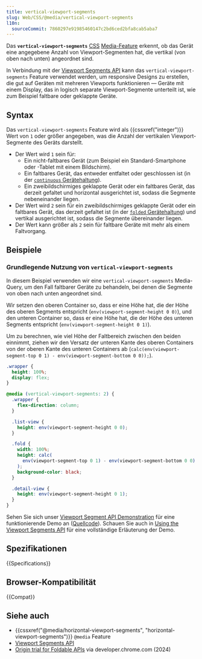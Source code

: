 ```yaml
---
title: vertical-viewport-segments
slug: Web/CSS/@media/vertical-viewport-segments
l10n:
  sourceCommit: 7860297e91985460147c2bd6ced2bfa8cab5aba7
---
```


Das **`vertical-viewport-segments`** [CSS](/de/docs/Web/CSS) [Media-Feature](/de/docs/Web/CSS/@media#media_features) erkennt, ob das Gerät eine angegebene Anzahl von Viewport-Segmenten hat, die vertikal (von oben nach unten) angeordnet sind.

In Verbindung mit der [Viewport Segments API](/de/docs/Web/API/Viewport_segments_API) kann das `vertical-viewport-segments` Feature verwendet werden, um responsive Designs zu erstellen, die gut auf Geräten mit mehreren Viewports funktionieren — Geräte mit einem Display, das in logisch separate Viewport-Segmente unterteilt ist, wie zum Beispiel faltbare oder geklappte Geräte.

## Syntax

Das `vertical-viewport-segments` Feature wird als {{cssxref("integer")}} Wert von `1` oder größer angegeben, was die Anzahl der vertikalen Viewport-Segmente des Geräts darstellt.

- Der Wert wird `1` sein für:
  - Ein nicht-faltbares Gerät (zum Beispiel ein Standard-Smartphone oder -Tablet mit einem Bildschirm).
  - Ein faltbares Gerät, das entweder entfaltet oder geschlossen ist (in der [`continuous` Gerätehaltung](/de/docs/Web/API/Device_Posture_API#continuous)).
  - Ein zweibildschirmiges geklappte Gerät oder ein faltbares Gerät, das derzeit gefaltet und horizontal ausgerichtet ist, sodass die Segmente nebeneinander liegen.
- Der Wert wird `2` sein für ein zweibildschirmiges geklappte Gerät oder ein faltbares Gerät, das derzeit gefaltet ist (in der [`folded` Gerätehaltung](/de/docs/Web/API/Device_Posture_API#folded)) und vertikal ausgerichtet ist, sodass die Segmente übereinander liegen.
- Der Wert kann größer als `2` sein für faltbare Geräte mit mehr als einem Faltvorgang.

## Beispiele

### Grundlegende Nutzung von `vertical-viewport-segments`

In diesem Beispiel verwenden wir eine `vertical-viewport-segments` Media-Query, um den Fall faltbarer Geräte zu behandeln, bei denen die Segmente von oben nach unten angeordnet sind.

Wir setzen den oberen Container so, dass er eine Höhe hat, die der Höhe des oberen Segments entspricht (`env(viewport-segment-height 0 0)`), und den unteren Container so, dass er eine Höhe hat, die der Höhe des unteren Segments entspricht (`env(viewport-segment-height 0 1)`).

Um zu berechnen, wie viel Höhe der Faltbereich zwischen den beiden einnimmt, ziehen wir den Versatz der unteren Kante des oberen Containers von der oberen Kante des unteren Containers ab (`calc(env(viewport-segment-top 0 1) - env(viewport-segment-bottom 0 0));`).

```css
.wrapper {
  height: 100%;
  display: flex;
}

@media (vertical-viewport-segments: 2) {
  .wrapper {
    flex-direction: column;
  }

  .list-view {
    height: env(viewport-segment-height 0 0);
  }

  .fold {
    width: 100%;
    height: calc(
      env(viewport-segment-top 0 1) - env(viewport-segment-bottom 0 0)
    );
    background-color: black;
  }

  .detail-view {
    height: env(viewport-segment-height 0 1);
  }
}
```

Sehen Sie sich unser [Viewport Segment API Demonstration](https://mdn.github.io/dom-examples/viewport-segment-api/) für eine funktionierende Demo an ([Quellcode](https://github.com/mdn/dom-examples/tree/main/viewport-segment-api)). Schauen Sie auch in [Using the Viewport Segments API](/de/docs/Web/API/Viewport_segments_API/Using) für eine vollständige Erläuterung der Demo.

## Spezifikationen

{{Specifications}}

## Browser-Kompatibilität

{{Compat}}

## Siehe auch

- {{cssxref("@media/horizontal-viewport-segments", "horizontal-viewport-segments")}} `@media` Feature
- [Viewport Segments API](/de/docs/Web/API/Viewport_segments_API)
- [Origin trial for Foldable APIs](https://developer.chrome.com/blog/foldable-apis-ot) via developer.chrome.com (2024)
